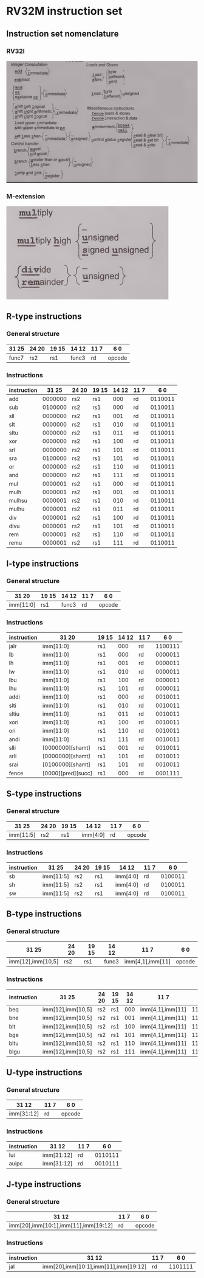 # RV32M instruction set

## Instruction set nomenclature
### RV32I
![RV32I](instruction_nomenclature_RV32I.png)
### M-extension
![RV32M](instruction_nomenclature_RV32M.png)

## R-type instructions
### General structure
|31      25|24     20|19     15|14   12|11     7|6      0|
|----------|---------|---------|-------|--------|--------|
|  func7   |   rs2   |   rs1   | func3 |   rd   | opcode |

### Instructions
| instruction |31      25|24     20|19     15|14   12|11     7|6       0|
|-------------|----------|---------|---------|-------|--------|---------|
|     add     |  0000000 |   rs2   |   rs1   |  000  |   rd   | 0110011 |
|     sub     |  0100000 |   rs2   |   rs1   |  000  |   rd   | 0110011 |
|     sll     |  0000000 |   rs2   |   rs1   |  001  |   rd   | 0110011 |
|     slt     |  0000000 |   rs2   |   rs1   |  010  |   rd   | 0110011 |
|     sltu    |  0000000 |   rs2   |   rs1   |  011  |   rd   | 0110011 |
|     xor     |  0000000 |   rs2   |   rs1   |  100  |   rd   | 0110011 |
|     srl     |  0000000 |   rs2   |   rs1   |  101  |   rd   | 0110011 |
|     sra     |  0100000 |   rs2   |   rs1   |  101  |   rd   | 0110011 |
|     or      |  0000000 |   rs2   |   rs1   |  110  |   rd   | 0110011 |
|     and     |  0000000 |   rs2   |   rs1   |  111  |   rd   | 0110011 |
|     mul     |  0000001 |   rs2   |   rs1   |  000  |   rd   | 0110011 |
|     mulh    |  0000001 |   rs2   |   rs1   |  001  |   rd   | 0110011 |
|     mulhsu  |  0000001 |   rs2   |   rs1   |  010  |   rd   | 0110011 |
|     mulhu   |  0000001 |   rs2   |   rs1   |  011  |   rd   | 0110011 |
|     div     |  0000001 |   rs2   |   rs1   |  100  |   rd   | 0110011 |
|     divu    |  0000001 |   rs2   |   rs1   |  101  |   rd   | 0110011 |
|     rem     |  0000001 |   rs2   |   rs1   |  110  |   rd   | 0110011 |
|     remu    |  0000001 |   rs2   |   rs1   |  111  |   rd   | 0110011 |

## I-type instructions
### General structure
|31                20|19     15|14   12|11     7|6      0|
|--------------------|---------|-------|--------|--------|
|      imm[11:0]     |   rs1   | func3 |   rd   | opcode |

### Instructions
| instruction |31                20|19     15|14   12|11     7|6       0|
|-------------|--------------------|---------|-------|--------|---------|
|    jalr     |      imm[11:0]     |   rs1   |  000  |   rd   | 1100111 |
|    lb       |      imm[11:0]     |   rs1   |  000  |   rd   | 0000011 |
|    lh       |      imm[11:0]     |   rs1   |  001  |   rd   | 0000011 |
|    lw       |      imm[11:0]     |   rs1   |  010  |   rd   | 0000011 |
|    lbu      |      imm[11:0]     |   rs1   |  100  |   rd   | 0000011 |
|    lhu      |      imm[11:0]     |   rs1   |  101  |   rd   | 0000011 |
|    addi     |      imm[11:0]     |   rs1   |  000  |   rd   | 0010011 |
|    slti     |      imm[11:0]     |   rs1   |  010  |   rd   | 0010011 |
|    sltiu    |      imm[11:0]     |   rs1   |  011  |   rd   | 0010011 |
|    xori     |      imm[11:0]     |   rs1   |  100  |   rd   | 0010011 |
|    ori      |      imm[11:0]     |   rs1   |  110  |   rd   | 0010011 |
|    andi     |      imm[11:0]     |   rs1   |  111  |   rd   | 0010011 |
|    slli     |  [0000000][shamt]  |   rs1   |  001  |   rd   | 0010011 |
|    srli     |  [0000000][shamt]  |   rs1   |  101  |   rd   | 0010011 |
|    srai     |  [0100000][shamt]  |   rs1   |  101  |   rd   | 0010011 |
|    fence    | [0000][pred][succ] |   rs1   |  000  |   rd   | 0001111 |

## S-type instructions
### General structure
|31      25|24     20|19     15|14     12|11     7|6      0|
|----------|---------|---------|---------|--------|--------|
|imm[11:5] |   rs2   |   rs1   |imm[4:0] |   rd   | opcode |

### Instructions
| instruction |31      25|24     20|19     15|14    12|11     7|6       0|
|-------------|----------|---------|---------|--------|--------|---------|
|     sb      | imm[11:5]|   rs2   |   rs1   |imm[4:0]|   rd   | 0100011 |
|     sh      | imm[11:5]|   rs2   |   rs1   |imm[4:0]|   rd   | 0100011 |
|     sw      | imm[11:5]|   rs2   |   rs1   |imm[4:0]|   rd   | 0100011 |

## B-type instructions
### General structure
|31              25|24     20|19     15|14     12|11             7|6      0|
|------------------|---------|---------|---------|----------------|--------|
|imm[12],imm[10,5] |   rs2   |   rs1   |  func3  |imm[4,1],imm[11]| opcode |

### Instructions
| instruction |31              25|24     20|19     15|14     12|11             7|6       0|
|-------------|------------------|---------|---------|---------|----------------|---------|
|    beq      |imm[12],imm[10,5] |   rs2   |   rs1   |   000   |imm[4,1],imm[11]| 1100011 |
|    bne      |imm[12],imm[10,5] |   rs2   |   rs1   |   001   |imm[4,1],imm[11]| 1100011 |
|    blt      |imm[12],imm[10,5] |   rs2   |   rs1   |   100   |imm[4,1],imm[11]| 1100011 |
|    bge      |imm[12],imm[10,5] |   rs2   |   rs1   |   101   |imm[4,1],imm[11]| 1100011 |
|    bltu     |imm[12],imm[10,5] |   rs2   |   rs1   |   110   |imm[4,1],imm[11]| 1100011 |
|    blgu     |imm[12],imm[10,5] |   rs2   |   rs1   |   111   |imm[4,1],imm[11]| 1100011 |

## U-type instructions
### General structure
|31                      12|11        7|6      0|
|--------------------------|-----------|--------|
|        imm[31:12]        |    rd     | opcode |

### Instructions
| instruction |31                      12|11        7|6       0|
|-------------|--------------------------|-----------|---------|
|     lui     |        imm[31:12]        |    rd     | 0110111 |
|    auipc    |        imm[31:12]        |    rd     | 0010111 |

## J-type instructions
### General structure
|31                                    12|11        7|6      0|
|----------------------------------------|-----------|--------|
|  imm[20],imm[10:1],imm[11],imm[19:12]  |    rd     | opcode |

### Instructions
| instruction |31                                    12|11        7|6       0|
|-------------|----------------------------------------|-----------|---------|
|     jal     |  imm[20],imm[10:1],imm[11],imm[19:12]  |    rd     | 1101111 |
